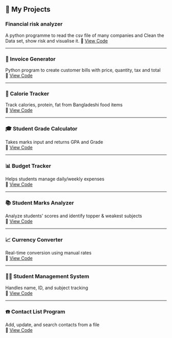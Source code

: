 
## 🚀 My Projects

### Financial risk analyzer
A python programme to read the csv file of many companies and Clean the Data set,  show risk and visualise it.
🔗 [View Code](https://github.com/tanisha930/My-work/blob//0fe01cead24f0153238e2b93385a9f3127f49e93/.vscode/AI_powered_financial_risk_analyzer.py)

---

### 🧾 Invoice Generator  
Python program to create customer bills with price, quantity, tax and total  
🔗 [View Code](https://github.com/tanisha930/My-work/blob/main/invoice_generator.py)

---

### 🥗 Calorie Tracker  
Track calories, protein, fat from Bangladeshi food items  
🔗 [View Code](https://github.com/tanisha930/My-work/blob/main/calorie_tracker.py)

---

### 🎓 Student Grade Calculator  
Takes marks input and returns GPA and Grade  
🔗 [View Code](https://github.com/tanisha930/My-work/blob/main/student_grade_calculator.py)

---

### 📊 Budget Tracker  
Helps students manage daily/weekly expenses  
🔗 [View Code](https://github.com/tanisha930/My-work/blob/main/Budget_tracker.py)

---

### 📚 Student Marks Analyzer  
Analyze students' scores and identify topper & weakest subjects  
🔗 [View Code](https://github.com/tanisha930/My-work/blob/main/student_marks_analyzer.py)

---

### 📈 Currency Converter  
Real-time conversion using manual rates  
🔗 [View Code](https://github.com/tanisha930/My-work/blob/main/currency_converter.py)

---

### 🧑‍🎓 Student Management System  
Handles name, ID, and subject tracking  
🔗 [View Code](https://github.com/tanisha930/My-work/blob/main/student_management.py)

---

### ☎️ Contact List Program  
Add, update, and search contacts from a file  
🔗 [View Code](https://github.com/tanisha930/My-work/blob/main/contact_list.py)